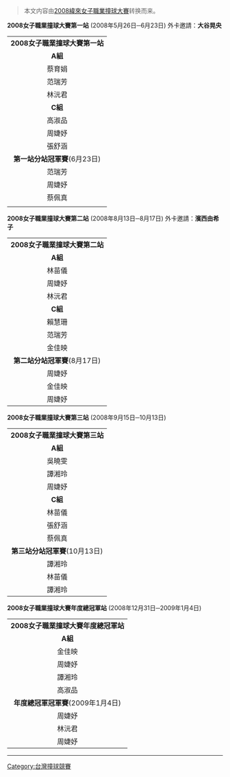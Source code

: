 > 本文内容由[2008緯來女子職業撞球大賽](https://zh.wikipedia.org/wiki/2008緯來女子職業撞球大賽)转换而来。


**2008女子職業撞球大賽第一站**
(2008年5月26日─6月23日)
外卡邀請：**大谷晃央**

|                     |
| :-----------------: |
| **2008女子職業撞球大賽第一站** |
|       **A組**        |
|         蔡育娟         |
|         范瑞芳         |
|         林沅君         |
|       **C組**        |
|         高淑品         |
|         周婕妤         |
|         張舒涵         |
| **第一站分站冠軍賽**(6月23日) |
|         范瑞芳         |
|         周婕妤         |
|         蔡佩真         |
|                     |

**2008女子職業撞球大賽第二站**
(2008年8月13日─8月17日)
外卡邀請：**濱西由希子**

|                     |
| :-----------------: |
| **2008女子職業撞球大賽第二站** |
|       **A組**        |
|         林苗儀         |
|         周婕妤         |
|         林沅君         |
|       **C組**        |
|         賴慧珊         |
|         范瑞芳         |
|         金佳映         |
| **第二站分站冠軍賽**(8月17日) |
|         周婕妤         |
|         金佳映         |
|         周婕妤         |

**2008女子職業撞球大賽第三站**
(2008年9月15日─10月13日)

|                      |
| :------------------: |
| **2008女子職業撞球大賽第三站**  |
|        **A組**        |
|         吳曉雯          |
|         譚湘玲          |
|         周婕妤          |
|        **C組**        |
|         林苗儀          |
|         張舒涵          |
|         蔡佩真          |
| **第三站分站冠軍賽**(10月13日) |
|         譚湘玲          |
|         林苗儀          |
|         譚湘玲          |

**2008女子職業撞球大賽年度總冠軍站**
(2008年12月31日─2009年1月4日)

|                         |
| :---------------------: |
| **2008女子職業撞球大賽年度總冠軍站**  |
|         **A組**          |
|           金佳映           |
|           周婕妤           |
|           譚湘玲           |
|           高淑品           |
| **年度總冠軍冠軍賽**(2009年1月4日) |
|           周婕妤           |
|           林沅君           |
|           周婕妤           |

-----

[Category:台灣撞球競賽](https://zh.wikipedia.org/wiki/Category:台灣撞球競賽 "wikilink")